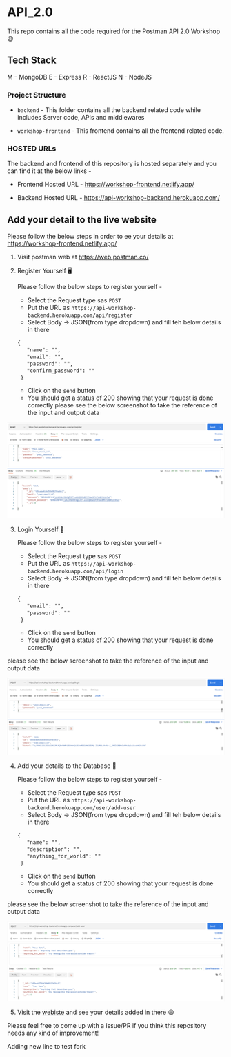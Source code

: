 # API_2.0

This repo contains all the code required for the Postman API 2.0 Workshop 😃

## Tech Stack

M - MongoDB
E - Express
R - ReactJS
N - NodeJS

### Project Structure

- `backend` - This folder contains all the backend related code while includes Server code, APIs and middlewares

- `workshop-frontend` - This frontend contains all the frontend related code.

### HOSTED URLs

The backend and frontend of this repository is hosted separately and you can find it at the below links -

- Frontend Hosted URL - https://workshop-frontend.netlify.app/

- Backend Hosted URL - https://api-workshop-backend.herokuapp.com/

## Add your detail to the live website

Please follow the below steps in order to ee your details at https://workshop-frontend.netlify.app/

1. Visit postman web at https://web.postman.co/
2. Register Yourself 🖥️

   Please follow the below steps to register yourself -

   - Select the Request type sas `POST`
   - Put the URL as `https://api-workshop-backend.herokuapp.com/api/register`
   - Select Body -> JSON(from type dropdown) and fill teh below details in there

   ```
   {
      "name": "",
      "email": "",
      "password": "",
      "confirm_password": ""
    }
   ```

   - Click on the `send` button
   - You should get a status of 200 showing that your request is done correctly
     please see the below screenshot to take the reference of the input and output data

<img src="./assets/register_api.png" alt="register api"/>

3. Login Yourself 🔐

   Please follow the below steps to register yourself -

   - Select the Request type sas `POST`
   - Put the URL as `https://api-workshop-backend.herokuapp.com/api/login`
   - Select Body -> JSON(from type dropdown) and fill teh below details in there

   ```
   {
      "email": "",
      "password": ""
    }
   ```

   - Click on the `send` button
   - You should get a status of 200 showing that your request is done correctly

please see the below screenshot to take the reference of the input and output data

<img src="./assets/login_api.png" alt="login api"/>

4. Add your details to the Database 💾

   Please follow the below steps to register yourself -

   - Select the Request type sas `POST`
   - Put the URL as `https://api-workshop-backend.herokuapp.com/user/add-user`
   - Select Body -> JSON(from type dropdown) and fill teh below details in there

   ```
   {
      "name": "",
      "description": "",
      "anything_for_world": ""
    }
   ```

   - Click on the `send` button
   - You should get a status of 200 showing that your request is done correctly

please see the below screenshot to take the reference of the input and output data

<img src="./assets/post_details.png" alt="login api"/>

5. Visit the [webiste](https://workshop-frontend.netlify.app/) and see your details added in there 😄

Please feel free to come up with a issue/PR if you think this repository needs any kind of improvement!

Adding new line to test fork
